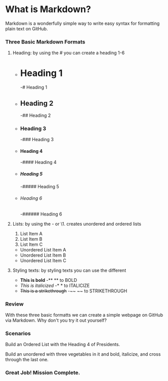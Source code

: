 # What is Markdown?
Markdown is a wonderfully simple way to write easy syntax for formatting plain text on GitHub.

### Three Basic Markdown Formats
1. Heading: by using the \# you can create a heading 1-6
   - # Heading 1 
       -\# Heading 1
   - ## Heading 2
       -\## Heading 2
   - ### Heading 3
       -\### Heading 3
   - #### Heading 4
       -\#### Heading 4
   - ##### Heading 5
       -\##### Heading 5
   - ###### Heading 6
       -\###### Heading 6
       
2. Lists: by using the \- or \1. creates unordered and ordered lists
   1. List Item A
   2. List Item B
   3. List Item C
   - Unordered List Item A
   - Unordered List Item B
   - Unordered List Item C
   
4. Styling texts: by styling texts you can use the different 
   - **This is bold** 
       -\** ** to BOLD
   - *This is italicized*
       -\* * to ITALICIZE
   - ~~This is a strikethrough~~
       -\~~ ~~ to STRIKETHROUGH

### Review
With these three basic formatts we can create a simple webpage on GitHub via Markdown. Why don't you try it out yourself?

### Scenarios
Build an Ordered List with the Heading 4 of Presidents.

Build an unordered with three vegetables in it and bold, italicize, and cross through the last one.

### Great Job! Mission Complete.
